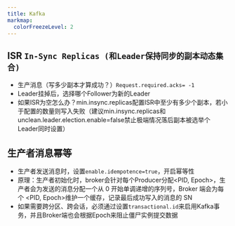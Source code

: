 ```yaml
---
title: Kafka
markmap:
  colorFreezeLevel: 2
---
```


## ISR `In-Sync Replicas (和Leader保持同步的副本动态集合)`
- 生产消息（写多少副本才算成功？）`Request.required.acks= -1`
- Leader挂掉后，选择哪个Follower为新的Leader
- 如果ISR为空怎么办？min.insync.replicas配置ISR中至少有多少个副本，若小于配置的数量则写入失败（建议min.insync.replicas和unclean.leader.election.enable=false禁止极端情况落后副本被选举个Leader同时设置）

## 生产者消息幂等
- 生产者发送消息时，设置`enable.idempotence=true`，开启幂等性
- 原理：生产者初始化时，broker会针对每个Producer分配<PID, Epoch>，生产者会为发送的消息分配一个从 0 开始单调递增的序列号，Broker 端会为每个 <PID, Epoch>维护一个缓存，记录最后成功写入的消息的 SN
- 如果需要跨分区、跨会话，必须通过设置`transactional.id`来启用Kafka事务，并且Broker端也会根据Epoch来阻止僵尸实例提交数据


